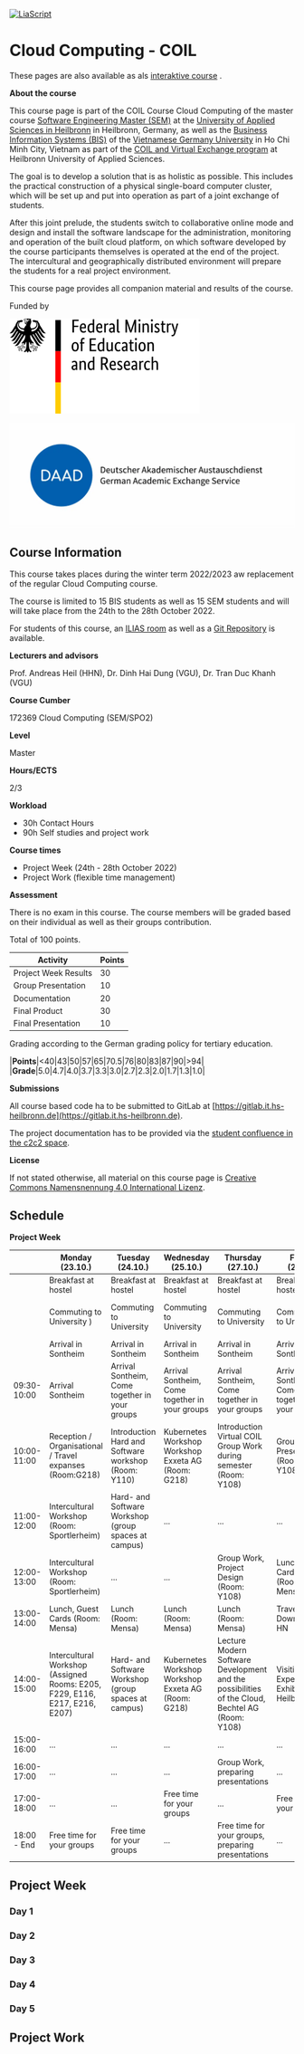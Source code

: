 <!--

author:   Andreas Heil
email:    andreas.heil@hs-heilbronn.de
version:  0.1
language: en
narrator: EN German Male

comment: 

-->

[![LiaScript](https://raw.githubusercontent.com/LiaScript/LiaScript/master/badges/course.svg)](https://LiaScript.github.io/course/?https://github.com/aheil/c2c2) 


# Cloud Computing - COIL

These pages are also available as als [interaktive course](https://liascript.github.io/course/?https://github.com/aheil/c2c2) .

**About the course**

This course page is part of the COIL Course Cloud Computing of the master course [Software Engineering Master (SEM)](https://www.hs-heilbronn.de/en/sem) at the [University of Applied Sciences in Heilbronn](https://www.hs-heilbronn.de/en) in Heilbronn, Germany, as well as the [Business Information Systems (BIS)](https://vgu.edu.vn/study-programs/master/bis) of the [Vietnamese Germany University](https://vgu.edu.vn/) in Ho Chi Minh City, Vietnam as part of the [COIL and Virtual Exchange program](https://www.hs-heilbronn.de/en/coil-and-virtual-exchange-40524c66c91530b5) at Heilbronn University of Applied Sciences. 

The goal is to develop a solution that is as holistic as possible. This includes the practical construction of a physical single-board computer cluster, which will be set up and put into operation as part of a joint exchange of students.

After this joint prelude, the students switch to collaborative online mode and design and install the software landscape for the administration, monitoring and operation of the built cloud platform, on which software developed by the course participants themselves is operated at the end of the project. The intercultural and geographically distributed environment will prepare the students for a real project environment.

This course page provides all companion material and results of the course. 

Funded by

[![Funded by the Federal Ministry of Education and Research](img/bmbf-en.svg)<!-- style="width: 50%;" -->](https://www.bmbf.de/bmbf/en/)

[![Funded by the German Academic Exchange Service](img/daad_logo_suppl_de-en_h_basic_rgb.webp)<!-- style="width: 50%;" -->](https://www.daad.de/en/)

## Course Information 

This course takes places during the winter term 2022/2023 aw replacement of the regular Cloud Computing course. 

The course is limited to 15 BIS students as well as 15 SEM students and will will take place from the 24th to the 28th October 2022.

For students of this course, an [ILIAS room](https://ilias.hs-heilbronn.de/goto.php?target=crs_360705&client_id=iliashhn) as well as a [Git Repository](https://git.it.hs-heilbronn.de) is available. 

**Lecturers and advisors**

Prof. Andreas Heil (HHN), Dr. Dinh Hai Dung (VGU), Dr. Tran Duc Khanh (VGU) 

**Course Cumber**

172369 Cloud Computing (SEM/SPO2)


**Level**

Master

**Hours/ECTS**

2/3

**Workload**

- 30h Contact Hours
- 90h Self studies and project work 

**Course times** 

* Project Week (24th - 28th October 2022)
* Project Work (flexible time management)


**Assessment**

There is no exam in this course. The course members will be graded based on their individual as well as their groups contribution.

Total of 100 points.

| Activity | Points | 
| --- | --- |
| Project Week Results | 30 |
| Group Presentation | 10 |
| Documentation | 20 |
| Final Product  | 30 |
| Final Presentation | 10 |

Grading according to the German grading policy for tertiary education.

|**Points**|<40|43|50|57|65|70.5|76|80|83|87|90|>94|
|**Grade**|5.0|4.7|4.0|3.7|3.3|3.0|2.7|2.3|2.0|1.7|1.3|1.0|


**Submissions**

All course based code ha to be submitted to GitLab at [https://gitlab.it.hs-heilbronn.de](https://gitlab.it.hs-heilbronn.de).

The project documentation has to be provided via the [student confluence in the c2c2 space](https://confluence-student.it.hs-heilbronn.de/display/C2C2).


**License**

If not stated otherwise, all material on this course page is  [Creative Commons Namensnennung 4.0 International Lizenz](https://creativecommons.org/licenses/by/4.0/). 

## Schedule 

**Project Week**

||Monday (23.10.)|Tuesday (24.10.)|Wednesday (25.10.)|Thursday (27.10.)|Friday (28.10)|Saturday (29.10.)|Sunday (30.10.)|
|-|-|-|-|-|-|-|-|
| | Breakfast at hostel | Breakfast at hostel | Breakfast at hostel | Breakfast at hostel | Breakfast at hostel | Breakfast at hostel | Breakfast at hostel |
| | Commuting to University )| Commuting to University | Commuting to University | Commuting to University | Commuting to University | Free Time / Individual Excursion | Departure |
| | Arrival in Sontheim | Arrival in Sontheim | Arrival in Sontheim | Arrival in Sontheim | Arrival in Sontheim | ... | ... |
|09:30-10:00|Arrival Sontheim | Arrival Sontheim, Come together in your groups|Arrival Sontheim, Come together in your groups|Arrival Sontheim, Come together in your groups|Arrival Sontheim, Come together in your groups|...|...|
|10:00-11:00|Reception / Organisational / Travel expanses (Room:G218)| Introduction Hard and Software workshop (Room: Y110)|Kubernetes Workshop Workshop Exxeta AG (Room: G218)|Introduction Virtual COIL Group Work during semester (Room: Y108)|Group Presentations (Room: Y108)|...|...|
|11:00-12:00|Intercultural Workshop (Room: Sportlerheim)| Hard- and Software Workshop (group spaces at campus)|...|...|...|...|...|
|12:00-13:00|Intercultural Workshop (Room: Sportlerheim)|...|...|Group Work, Project Design (Room: Y108)|Lunch, Guest Cards! (Room: Mensa)|||
|13:00-14:00|Lunch, Guest Cards (Room: Mensa)|Lunch (Room: Mensa)|Lunch (Room: Mensa)|Lunch (Room: Mensa)|Travelling Downtown HN|...|...|
|14:00-15:00|Intercultural Workshop (Assigned Rooms: E205, F229, E116, E217, E216, E207)|Hard- and Software Workshop (group spaces at campus)|Kubernetes Workshop Workshop Exxeta AG (Room: G218)|Lecture Modern Software Development and the possibilities of the Cloud, Bechtel AG (Room: Y108)|Visiting Experimenta Exhibition Heilbronn|||
|15:00-16:00|...|...|...|...|...|...|...|
|16:00-17:00|...|...|...|Group Work, preparing presentations|...|...|...|
|17:00-18:00|...|...|Free time for your groups|...|Free time for your groups|...|...|
|18:00 - End | Free time for your groups|Free time for your groups| ... |Free time for your groups, preparing presentations|...|...|...|










## Project Week 

### Day 1 

### Day 2 

### Day 3 

### Day 4

### Day 5

## Project Work 